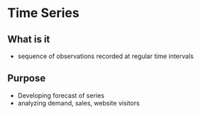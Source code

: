 # Time Series

## What is it

* sequence of observations recorded at regular time intervals

## Purpose

* Developing forecast of series
* analyzing demand, sales, website visitors

